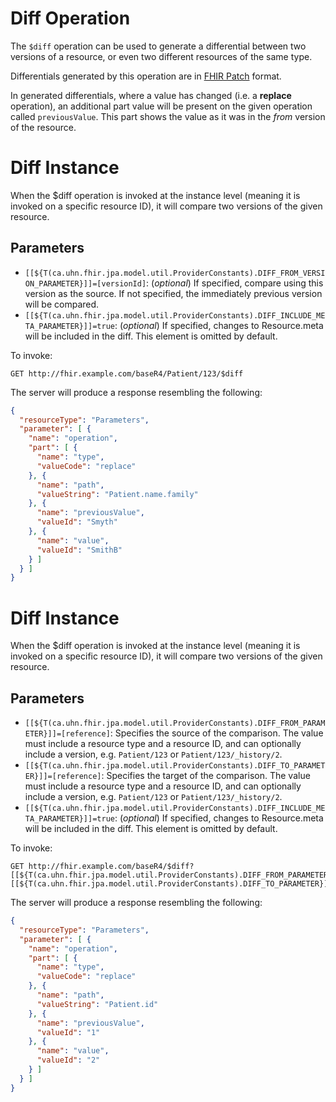 # Diff Operation

The `$diff` operation can be used to generate a differential between two versions of a resource, or even two different resources of the same type.

Differentials generated by this operation are in [FHIR Patch](https://www.hl7.org/fhir/fhirpatch.html) format.

In generated differentials, where a value has changed (i.e. a **replace** operation), an additional part value will be present on the given operation called `previousValue`. This part shows the value as it was in the *from* version of the resource. 

# Diff Instance

When the $diff operation is invoked at the instance level (meaning it is invoked on a specific resource ID), it will compare two versions of the given resource.

## Parameters

* `[[${T(ca.uhn.fhir.jpa.model.util.ProviderConstants).DIFF_FROM_VERSION_PARAMETER}]]=[versionId]`: (*optional*) If specified, compare using this version as the source. If not specified, the immediately previous version will be compared.
* `[[${T(ca.uhn.fhir.jpa.model.util.ProviderConstants).DIFF_INCLUDE_META_PARAMETER}]]=true`: (*optional*) If specified, changes to Resource.meta will be included in the diff. This element is omitted by default.  

To invoke:

```http
GET http://fhir.example.com/baseR4/Patient/123/$diff
```

The server will produce a response resembling the following:

```json
{
  "resourceType": "Parameters",
  "parameter": [ {
    "name": "operation",
    "part": [ {
      "name": "type",
      "valueCode": "replace"
    }, {
      "name": "path",
      "valueString": "Patient.name.family"
    }, {
      "name": "previousValue",
      "valueId": "Smyth"
    }, {
      "name": "value",
      "valueId": "SmithB"
    } ]
  } ]
}
```

# Diff Instance

When the $diff operation is invoked at the instance level (meaning it is invoked on a specific resource ID), it will compare two versions of the given resource.

## Parameters

* `[[${T(ca.uhn.fhir.jpa.model.util.ProviderConstants).DIFF_FROM_PARAMETER}]]=[reference]`: Specifies the source of the comparison. The value must include a resource type and a resource ID, and can optionally include a version, e.g. `Patient/123` or `Patient/123/_history/2`.
* `[[${T(ca.uhn.fhir.jpa.model.util.ProviderConstants).DIFF_TO_PARAMETER}]]=[reference]`: Specifies the target of the comparison. The value must include a resource type and a resource ID, and can optionally include a version, e.g. `Patient/123` or `Patient/123/_history/2`.
* `[[${T(ca.uhn.fhir.jpa.model.util.ProviderConstants).DIFF_INCLUDE_META_PARAMETER}]]=true`: (*optional*) If specified, changes to Resource.meta will be included in the diff. This element is omitted by default.  

To invoke:

```http
GET http://fhir.example.com/baseR4/$diff?[[${T(ca.uhn.fhir.jpa.model.util.ProviderConstants).DIFF_FROM_PARAMETER}]]=Patient/1&[[${T(ca.uhn.fhir.jpa.model.util.ProviderConstants).DIFF_TO_PARAMETER}]]=Patient/2
```

The server will produce a response resembling the following:

```json
{
  "resourceType": "Parameters",
  "parameter": [ {
    "name": "operation",
    "part": [ {
      "name": "type",
      "valueCode": "replace"
    }, {
      "name": "path",
      "valueString": "Patient.id"
    }, {
      "name": "previousValue",
      "valueId": "1"
    }, {
      "name": "value",
      "valueId": "2"
    } ]
  } ]
}
```


